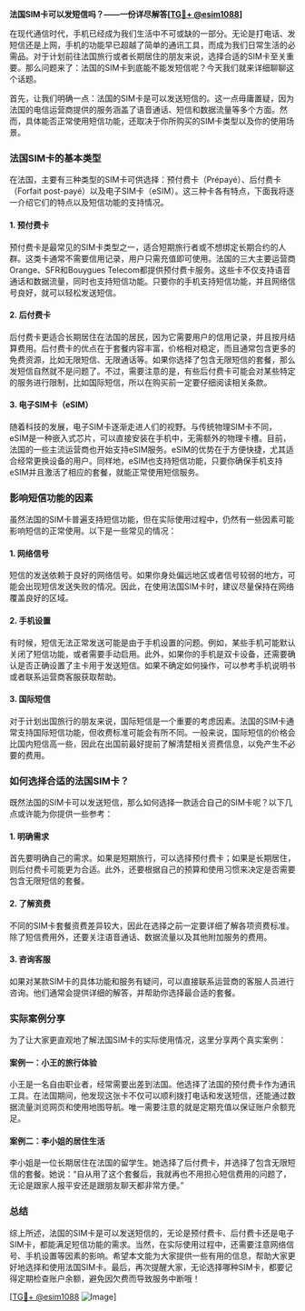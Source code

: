 **法国SIM卡可以发短信吗？——一份详尽解答[[TG💪+ @esim1088](https://t.me/s/esim1088)]**

在现代通信时代，手机已经成为我们生活中不可或缺的一部分。无论是打电话、发短信还是上网，手机的功能早已超越了简单的通讯工具，而成为我们日常生活的必需品。对于计划前往法国旅行或者长期居住的朋友来说，选择合适的SIM卡至关重要。那么问题来了：法国的SIM卡到底能不能发短信呢？今天我们就来详细聊聊这个话题。

首先，让我们明确一点：法国的SIM卡是可以发送短信的。这一点毋庸置疑，因为法国的电信运营商提供的服务涵盖了语音通话、短信和数据流量等多个方面。然而，具体能否正常使用短信功能，还取决于你所购买的SIM卡类型以及你的使用场景。

### 法国SIM卡的基本类型

在法国，主要有三种类型的SIM卡可供选择：预付费卡（Prépayé）、后付费卡（Forfait post-payé）以及电子SIM卡（eSIM）。这三种卡各有特点，下面我将逐一介绍它们的特点以及短信功能的支持情况。

#### 1. 预付费卡

预付费卡是最常见的SIM卡类型之一，适合短期旅行者或不想绑定长期合约的人群。这类卡通常不需要信用记录，用户只需充值即可使用。法国的三大主要运营商Orange、SFR和Bouygues Telecom都提供预付费卡服务。这些卡不仅支持语音通话和数据流量，同时也支持短信功能。只要你的手机支持短信功能，并且网络信号良好，就可以轻松发送短信。

#### 2. 后付费卡

后付费卡更适合长期居住在法国的居民，因为它需要用户的信用记录，并且按月结算费用。后付费卡的优点在于套餐内容丰富，价格相对稳定，而且通常包含更多的免费资源，比如无限短信、无限通话等。如果你选择了包含无限短信的套餐，那么发短信自然就不是问题了。不过，需要注意的是，有些后付费卡可能会对某些特定的服务进行限制，比如国际短信，所以在购买前一定要仔细阅读相关条款。

#### 3. 电子SIM卡（eSIM）

随着科技的发展，电子SIM卡逐渐走进人们的视野。与传统物理SIM卡不同，eSIM是一种嵌入式芯片，可以直接安装在手机中，无需额外的物理卡槽。目前，法国的一些主流运营商也开始支持eSIM服务。eSIM的优势在于方便快捷，尤其适合经常更换设备的用户。同样地，eSIM也支持短信功能，只要你确保手机支持eSIM并且激活了相应的套餐，就能正常使用短信服务。

### 影响短信功能的因素

虽然法国的SIM卡普遍支持短信功能，但在实际使用过程中，仍然有一些因素可能影响短信的正常使用。以下是一些常见的情况：

#### 1. 网络信号

短信的发送依赖于良好的网络信号。如果你身处偏远地区或者信号较弱的地方，可能会出现短信发送失败的情况。因此，在使用法国SIM卡时，建议尽量保持在网络覆盖良好的区域。

#### 2. 手机设置

有时候，短信无法正常发送可能是由于手机设置的问题。例如，某些手机可能默认关闭了短信功能，或者需要手动启用。此外，如果你的手机是双卡设备，还需要确认是否正确设置了主卡用于发送短信。如果不确定如何操作，可以参考手机说明书或者联系运营商客服获取帮助。

#### 3. 国际短信

对于计划出国旅行的朋友来说，国际短信是一个重要的考虑因素。法国的SIM卡通常支持国际短信功能，但收费标准可能会有所不同。一般来说，国际短信的价格会比国内短信高一些，因此在出国前最好提前了解清楚相关资费信息，以免产生不必要的费用。

### 如何选择合适的法国SIM卡？

既然法国的SIM卡可以发送短信，那么如何选择一款适合自己的SIM卡呢？以下几点或许能为你提供一些参考：

#### 1. 明确需求

首先要明确自己的需求。如果是短期旅行，可以选择预付费卡；如果是长期居住，则后付费卡可能更为合适。此外，还要根据自己的预算和使用习惯来决定是否需要包含无限短信的套餐。

#### 2. 了解资费

不同的SIM卡套餐资费差异较大，因此在选择之前一定要详细了解各项资费标准。除了短信费用外，还要关注语音通话、数据流量以及其他附加服务的费用。

#### 3. 咨询客服

如果对某款SIM卡的具体功能和服务有疑问，可以直接联系运营商的客服人员进行咨询。他们通常会提供详细的解答，并帮助你选择最合适的套餐。

### 实际案例分享

为了让大家更直观地了解法国SIM卡的实际使用情况，这里分享两个真实案例：

#### 案例一：小王的旅行体验

小王是一名自由职业者，经常需要出差到法国。他选择了法国的预付费卡作为通讯工具。在法国期间，他发现这张卡不仅可以顺利拨打电话和发送短信，还能通过数据流量浏览网页和使用地图导航。唯一需要注意的就是定期充值以保证账户余额充足。

#### 案例二：李小姐的居住生活

李小姐是一位长期居住在法国的留学生。她选择了后付费卡，并选择了包含无限短信的套餐。她说：“自从用了这个套餐后，我就再也不用担心短信费用的问题了，无论是跟家人报平安还是跟朋友聊天都非常方便。”

### 总结

综上所述，法国的SIM卡是可以发送短信的，无论是预付费卡、后付费卡还是电子SIM卡，都能满足短信功能的需求。当然，在实际使用过程中，还需要注意网络信号、手机设置等因素的影响。希望本文能为大家提供一些有用的信息，帮助大家更好地选择和使用法国SIM卡。最后，再次提醒大家，无论选择哪种SIM卡，都要记得定期检查账户余额，避免因欠费而导致服务中断哦！

[[TG💪+ @esim1088](https://t.me/s/esim1088) ![Image](https://i.postimg.cc/4NQfJmqS/Snipaste-2025-05-13-00-14-12.png)]